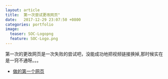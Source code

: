 ```yaml
---
layout: article
title:  第一次尝试更改网页"
date:   2017-12-29 23:07:50 +0800
categories: portfolio
image:
  teaser: SOC-Logopng
  feature: SOC-Logo.png
---
```


第一次的更改网页是一次失败的尝试吧，没能成功地把视频链接换掉,那时候实在是一窍不通呀。。。

- [做的第一个网页](https://Chenyunshi2017.github.io/portfolio/ch1/index.html)
